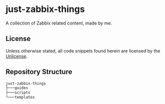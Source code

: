 # just-zabbix-things

A collection of Zabbix related content, made by me.

## License

Unless otherwise stated, all code snippets found herein are licensed by the [Unlicense](LICENSE.md).

## Repository Structure

```bash
just-zabbix-things
├───guides
├───scripts
└───templates
```
